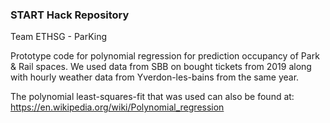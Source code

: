 ### START Hack Repository

Team ETHSG - ParKing

Prototype code for polynomial regression for prediction occupancy of Park & Rail spaces.
We used data from SBB on bought tickets from 2019 along with hourly weather data from Yverdon-les-bains from the same year.

The polynomial least-squares-fit that was used can also be found at: https://en.wikipedia.org/wiki/Polynomial_regression
